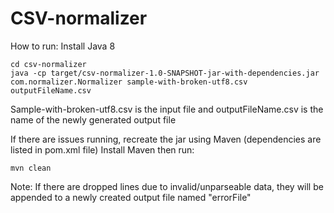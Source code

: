 # CSV-normalizer

How to run:
Install Java 8
```
cd csv-normalizer
java -cp target/csv-normalizer-1.0-SNAPSHOT-jar-with-dependencies.jar com.normalizer.Normalizer sample-with-broken-utf8.csv outputFileName.csv
```
Sample-with-broken-utf8.csv is the input file and outputFileName.csv is the name of the newly generated output file

If there are issues running, recreate the jar using Maven (dependencies are listed in pom.xml file)
Install Maven then run:
```
mvn clean
```

Note: If there are dropped lines due to invalid/unparseable data, they will be appended to a newly created output file named "errorFile"

